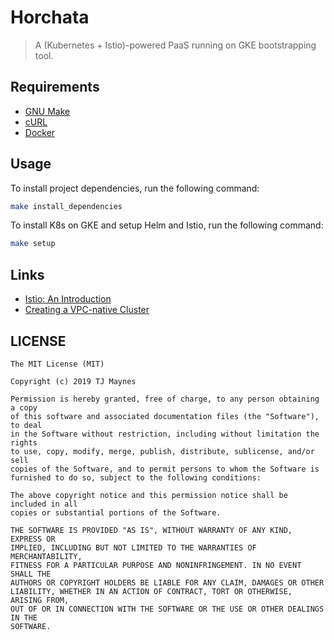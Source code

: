 # Horchata

> A (Kubernetes + Istio)-powered PaaS running on GKE bootstrapping tool.

## Requirements

- [GNU Make](https://www.gnu.org/software/make)
- [cURL](https://curl.haxx.se/)
- [Docker](https://docs.docker.com/get-docker/)

## Usage

To install project dependencies, run the following command:
```bash
make install_dependencies
```

To install K8s on GKE and setup Helm and Istio, run the following command:
```bash
make setup
```

## Links

- [Istio: An Introduction](https://github.com/istio/istio#introduction)
- [Creating a VPC-native Cluster](https://cloud.google.com/kubernetes-engine/docs/how-to/alias-ips)

## LICENSE
```
The MIT License (MIT)

Copyright (c) 2019 TJ Maynes

Permission is hereby granted, free of charge, to any person obtaining a copy
of this software and associated documentation files (the "Software"), to deal
in the Software without restriction, including without limitation the rights
to use, copy, modify, merge, publish, distribute, sublicense, and/or sell
copies of the Software, and to permit persons to whom the Software is
furnished to do so, subject to the following conditions:

The above copyright notice and this permission notice shall be included in all
copies or substantial portions of the Software.

THE SOFTWARE IS PROVIDED "AS IS", WITHOUT WARRANTY OF ANY KIND, EXPRESS OR
IMPLIED, INCLUDING BUT NOT LIMITED TO THE WARRANTIES OF MERCHANTABILITY,
FITNESS FOR A PARTICULAR PURPOSE AND NONINFRINGEMENT. IN NO EVENT SHALL THE
AUTHORS OR COPYRIGHT HOLDERS BE LIABLE FOR ANY CLAIM, DAMAGES OR OTHER
LIABILITY, WHETHER IN AN ACTION OF CONTRACT, TORT OR OTHERWISE, ARISING FROM,
OUT OF OR IN CONNECTION WITH THE SOFTWARE OR THE USE OR OTHER DEALINGS IN THE
SOFTWARE.
```
